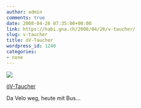 ```yaml
---
author: admin
comments: true
date: 2008-04-26 07:35:00+00:00
link: https://habi.gna.ch/2008/04/26/v-taucher/
slug: v-taucher
title: öV-Taucher
wordpress_id: 1240
categories:
- none
---
```


[![](https://static.flickr.com/3282/2441840145_2e1039303d_m.jpg)](https://www.flickr.com/photos/habi/2441840145/)

[öV-Taucher](https://www.flickr.com/photos/habi/2441840145/)


Da Velo weg, heute mit Bus...
